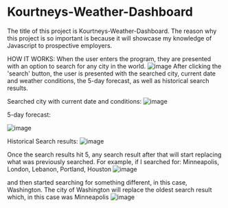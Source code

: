 # Kourtneys-Weather-Dashboard

The title of this project is Kourtneys-Weather-Dashboard. The reason why this project is so important is because it will showcase my knowledge of Javascript to prospective employers.

HOW IT WORKS: When the user enters the program, they are presented with an option to search for any city in the world.
![image](https://user-images.githubusercontent.com/95041311/152922230-2e3f57ce-c3d8-42f4-a999-40e9d708aa67.png)
After clicking the 'search' button, the user is presented with the searched city, current date and weather conditions, the 5-day forecast, as well as historical search results.

Searched city with current date and conditions:
![image](https://user-images.githubusercontent.com/95041311/152922519-368e2770-33f4-47b6-a6c8-c8558144ebb7.png)

5-day forecast:

![image](https://user-images.githubusercontent.com/95041311/152922571-1ae6cfb3-85f4-48bd-9528-9b20e2152212.png)

Historical Search results:
![image](https://user-images.githubusercontent.com/95041311/152922617-67d6dca9-f82d-4f1e-9b28-d9bcc58841c8.png)

Once the search results hit 5, any search result after that will start replacing what was previously searched. For example, if I searched for: Minneapolis, London, Lebanon, Portland, Houston
![image](https://user-images.githubusercontent.com/95041311/152922784-cdd3d6bd-06f0-4213-af3a-35a4bc3b9012.png)

and then started searching for something different, in this case, Washington. The city of Washington will replace the oldest search result which, in this case was Minneapolis
![image](https://user-images.githubusercontent.com/95041311/152922953-35734be4-baf7-4b11-81f8-422ca80a9f9a.png)


